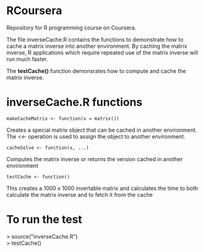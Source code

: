# RCoursera
Repository for R programming course on Coursera.  

The file inverseCache.R contains the functions to demonstrate how to cache a matrix inverse into another environment.  By caching the matrix inverse, R applications which require repeated use of the matrix inverse will run much faster.

The **testCache()** function demonsrates how to compute and cache the matrix inverse.

# inverseCache.R functions    
      
    makeCacheMatrix <- function(x = matrix())

Creates a special matrix object that can be cached in another environment.  The <<- operation is used to assign the object to another environment.
    
    
    cacheSolve <- function(x, ...)
    
Computes the matrix inverse or returns the version cached in 
another environment
    
    
    testCache <- function()
    
This creates a 1000 x 1000 invertable matrix and calculates the time to both
calculate the matrix inverse and to fetch it from the cache

# To run the test
&gt; source("inverseCache.R")      
&gt; testCache()
